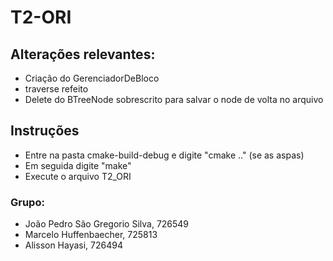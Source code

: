 
# T2-ORI

## Alterações relevantes:
  - Criação do GerenciadorDeBloco
  - traverse refeito
  - Delete do BTreeNode sobrescrito para salvar o node de volta no arquivo
## Instruções
  - Entre na pasta cmake-build-debug e digite "cmake .." (se as aspas)
  - Em seguida digite "make"
  - Execute o arquivo T2_ORI
  
### Grupo:
  - João Pedro São Gregorio Silva, 726549
  - Marcelo Huffenbaecher, 725813
  - Alisson Hayasi, 726494
  
